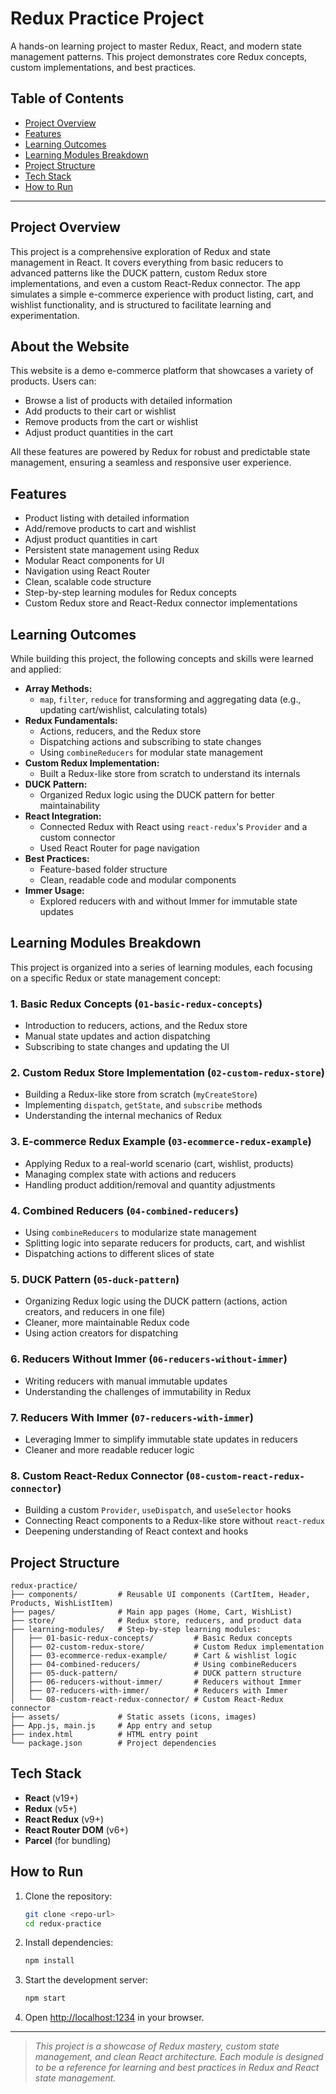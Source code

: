 # Redux Practice Project

A hands-on learning project to master Redux, React, and modern state management patterns. This project demonstrates core Redux concepts, custom implementations, and best practices.

## Table of Contents

- [Project Overview](#project-overview)
- [Features](#features)
- [Learning Outcomes](#learning-outcomes)
- [Learning Modules Breakdown](#learning-modules-breakdown)
- [Project Structure](#project-structure)
- [Tech Stack](#tech-stack)
- [How to Run](#how-to-run)

---

## Project Overview

This project is a comprehensive exploration of Redux and state management in React. It covers everything from basic reducers to advanced patterns like the DUCK pattern, custom Redux store implementations, and even a custom React-Redux connector. The app simulates a simple e-commerce experience with product listing, cart, and wishlist functionality, and is structured to facilitate learning and experimentation.

## About the Website

This website is a demo e-commerce platform that showcases a variety of products. Users can:

- Browse a list of products with detailed information
- Add products to their cart or wishlist
- Remove products from the cart or wishlist
- Adjust product quantities in the cart

All these features are powered by Redux for robust and predictable state management, ensuring a seamless and responsive user experience.

## Features

- Product listing with detailed information
- Add/remove products to cart and wishlist
- Adjust product quantities in cart
- Persistent state management using Redux
- Modular React components for UI
- Navigation using React Router
- Clean, scalable code structure
- Step-by-step learning modules for Redux concepts
- Custom Redux store and React-Redux connector implementations

## Learning Outcomes

While building this project, the following concepts and skills were learned and applied:

- **Array Methods:**
  - `map`, `filter`, `reduce` for transforming and aggregating data (e.g., updating cart/wishlist, calculating totals)
- **Redux Fundamentals:**
  - Actions, reducers, and the Redux store
  - Dispatching actions and subscribing to state changes
  - Using `combineReducers` for modular state management
- **Custom Redux Implementation:**
  - Built a Redux-like store from scratch to understand its internals
- **DUCK Pattern:**
  - Organized Redux logic using the DUCK pattern for better maintainability
- **React Integration:**
  - Connected Redux with React using `react-redux`'s `Provider` and a custom connector
  - Used React Router for page navigation
- **Best Practices:**
  - Feature-based folder structure
  - Clean, readable code and modular components
- **Immer Usage:**
  - Explored reducers with and without Immer for immutable state updates

## Learning Modules Breakdown

This project is organized into a series of learning modules, each focusing on a specific Redux or state management concept:

### 1. Basic Redux Concepts (`01-basic-redux-concepts`)

- Introduction to reducers, actions, and the Redux store
- Manual state updates and action dispatching
- Subscribing to state changes and updating the UI

### 2. Custom Redux Store Implementation (`02-custom-redux-store`)

- Building a Redux-like store from scratch (`myCreateStore`)
- Implementing `dispatch`, `getState`, and `subscribe` methods
- Understanding the internal mechanics of Redux

### 3. E-commerce Redux Example (`03-ecommerce-redux-example`)

- Applying Redux to a real-world scenario (cart, wishlist, products)
- Managing complex state with actions and reducers
- Handling product addition/removal and quantity adjustments

### 4. Combined Reducers (`04-combined-reducers`)

- Using `combineReducers` to modularize state management
- Splitting logic into separate reducers for products, cart, and wishlist
- Dispatching actions to different slices of state

### 5. DUCK Pattern (`05-duck-pattern`)

- Organizing Redux logic using the DUCK pattern (actions, action creators, and reducers in one file)
- Cleaner, more maintainable Redux code
- Using action creators for dispatching

### 6. Reducers Without Immer (`06-reducers-without-immer`)

- Writing reducers with manual immutable updates
- Understanding the challenges of immutability in Redux

### 7. Reducers With Immer (`07-reducers-with-immer`)

- Leveraging Immer to simplify immutable state updates in reducers
- Cleaner and more readable reducer logic

### 8. Custom React-Redux Connector (`08-custom-react-redux-connector`)

- Building a custom `Provider`, `useDispatch`, and `useSelector` hooks
- Connecting React components to a Redux-like store without `react-redux`
- Deepening understanding of React context and hooks

## Project Structure

```
redux-practice/
├── components/         # Reusable UI components (CartItem, Header, Products, WishListItem)
├── pages/              # Main app pages (Home, Cart, WishList)
├── store/              # Redux store, reducers, and product data
├── learning-modules/   # Step-by-step learning modules:
│   ├── 01-basic-redux-concepts/         # Basic Redux concepts
│   ├── 02-custom-redux-store/           # Custom Redux implementation
│   ├── 03-ecommerce-redux-example/      # Cart & wishlist logic
│   ├── 04-combined-reducers/            # Using combineReducers
│   ├── 05-duck-pattern/                 # DUCK pattern structure
│   ├── 06-reducers-without-immer/       # Reducers without Immer
│   ├── 07-reducers-with-immer/          # Reducers with Immer
│   └── 08-custom-react-redux-connector/ # Custom React-Redux connector
├── assets/             # Static assets (icons, images)
├── App.js, main.js     # App entry and setup
├── index.html          # HTML entry point
└── package.json        # Project dependencies
```

## Tech Stack

- **React** (v19+)
- **Redux** (v5+)
- **React Redux** (v9+)
- **React Router DOM** (v6+)
- **Parcel** (for bundling)

## How to Run

1. Clone the repository:
   ```bash
   git clone <repo-url>
   cd redux-practice
   ```
2. Install dependencies:
   ```bash
   npm install
   ```
3. Start the development server:
   ```bash
   npm start
   ```
4. Open [http://localhost:1234](http://localhost:1234) in your browser.

---

> _This project is a showcase of Redux mastery, custom state management, and clean React architecture. Each module is designed to be a reference for learning and best practices in Redux and React state management._
